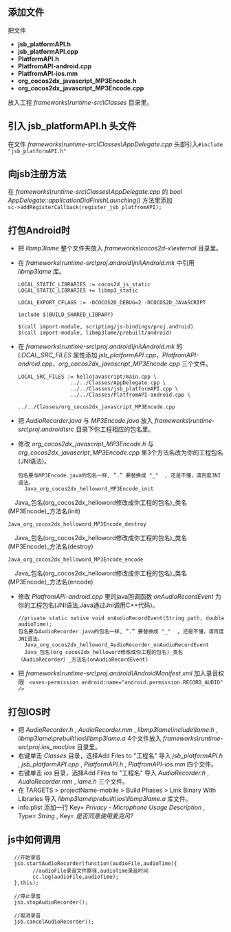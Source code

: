 添加文件
---
把文件  
* **jsb_platformAPI.h**
* **jsb_platformAPI.cpp**
* **PlatformAPI.h**
* **PlatfromAPI-android.cpp**
* **PlatfromAPI-ios.mm**
* **org_cocos2dx_javascript_MP3Encode.h**
* **org_cocos2dx_javascript_MP3Encode.cpp**

放入工程 *frameworks\runtime-src\Classes* 目录里。

引入 **jsb_platformAPI.h** 头文件
---
在文件 *frameworks\runtime-src\Classes\AppDelegate.cpp* 头部引入`#include "jsb_platformAPI.h"`

向jsb注册方法
---
在 *frameworks\runtime-src\Classes\AppDelegate.cpp* 的 *bool AppDelegate::applicationDidFinishLaunching()* 方法里添加  
`sc->addRegisterCallback(register_jsb_platfromAPI);`

打包Android时
---
* 把 *libmp3lame* 整个文件夹放入 *frameworks\cocos2d-x\external* 目录里。
* 在 *frameworks\runtime-src\proj.android\jni\Android.mk* 中引用 *libmp3lame* 库。

      LOCAL_STATIC_LIBRARIES := cocos2d_js_static
      LOCAL_STATIC_LIBRARIES += libmp3_static
      
      LOCAL_EXPORT_CFLAGS := -DCOCOS2D_DEBUG=2 -DCOCOS2D_JAVASCRIPT

      include $(BUILD_SHARED_LIBRARY)

      $(call import-module, scripting/js-bindings/proj.android)
      $(call import-module, libmp3lame/prebuilt/android)

* 在 *frameworks\runtime-src\proj.android\jni\Android.mk* 的 *LOCAL_SRC_FILES* 属性添加 *jsb_platformAPI.cpp*，*PlatfromAPI-android.cpp*，*org_cocos2dx_javascript_MP3Encode.cpp* 三个文件。 

      LOCAL_SRC_FILES := hellojavascript/main.cpp \
                       ../../Classes/AppDelegate.cpp \ 
                       ../../Classes/jsb_platformAPI.cpp \ 
                       ../../Classes/PlatfromAPI-android.cpp \ 
		               ../../Classes/org_cocos2dx_javascript_MP3Encode.cpp 
				   
* 把 *AudioRecorder.java* 与 *MP3Encode.java* 放入 *frameworks\runtime-src\proj.android\src* 目录下你工程相应的包名里。
* 修改 *org_cocos2dx_javascript_MP3Encode.h* 与 *org_cocos2dx_javascript_MP3Encode.cpp* 里3个方法名改为你的工程包名(JNI语法)。

      包名要与MP3Encode.java的包名一样, ”.” 要替换成 "_"  , 还是不懂，请百度JNI语法。
      	Java_org_cocos2dx_helloword_MP3Encode_init
      	Java_包名(org_cocos2dx_helloword修改成你工程的包名)_类名(MP3Encode)_方法名(init)

	Java_org_cocos2dx_helloword_MP3Encode_destroy
      	Java_包名(org_cocos2dx_helloword修改成你工程的包名)_类名(MP3Encode)_方法名(destroy)

	Java_org_cocos2dx_helloword_MP3Encode_encode
      	Java_包名(org_cocos2dx_helloword修改成你工程的包名)_类名(MP3Encode)_方法名(encode)
	
	

* 修改 *PlatfromAPI-android.cpp* 里的java回调函数 *onAudioRecordEvent* 为你的工程包名(JNI语法,Java通过Jni调用C++代码)。

      //private static native void onAudioRecordEvent(String path, double audioTime);
      包名要与AudioRecorder.java的包名一样, ”.” 要替换成 "_"  , 还是不懂，请百度JNI语法。
      	Java_org_cocos2dx_helloword_AudioRecorder_onAudioRecordEvent
      	Java_包名(org_cocos2dx_helloword修改成你工程的包名)_类名（AudioRecorder）_方法名(onAudioRecordEvent)

* 把 *frameworks\runtime-src\proj.android\AndroidManifest.xml* 加入录音权限  
`<uses-permission android:name="android.permission.RECORD_AUDIO" />`


打包IOS时
---
* 把 *AudioRecorder.h* , *AudioRecorder.mm* , *libmp3lame\include\lame.h* , *libmp3lame\prebuilt\ios\libmp3lame.a* 4个文件放入 *frameworks\runtime-src\proj.ios_mac\ios* 目录里。
* 右键单击 *Classes* 目录，选择Add Files to "工程名" 导入 *jsb_platformAPI.h* , *jsb_platformAPI.cpp* , *PlatformAPI.h* , *PlatfromAPI-ios.mm* 四个文件。
* 右键单击 *ios* 目录，选择Add Files to "工程名" 导入 *AudioRecorder.h* , *AudioRecorder.mm* , *lame.h*  三个文件。
* 在 TARGETS > projectName-mobile >  Build Phases > Link Binary With Libraries 导入 *libmp3lame\prebuilt\ios\libmp3lame.a* 库文件。
* info.plist 添加一行 Key= *Privacy - Microphone Usage Description* , Type= *String* , Key= *是否同意使用麦克风?*

js中如何调用
---

      //开始录音
      jsb.startAudioRecorder(function(audioFile,audioTime){
      	    //audioFile录音文件路径,audioTime录音时间
      	    cc.log(audioFile,audioTime);
      },this);

      //停止录音
      jsb.stopAudioRecorder();

      //取消录音
      jsb.cancelAudioRecorder();
